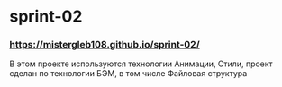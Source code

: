 # sprint-02 
### https://mistergleb108.github.io/sprint-02/
В этом проекте используются технологии Анимации, Стили, проект сделан по технологии БЭМ, в том числе Файловая структура 
